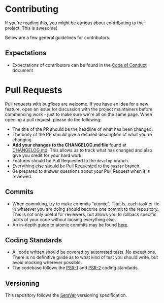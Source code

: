 # Contributing

If you're reading this, you might be curious about contributing to the project. This is awesome!

Below are a few general guidelines for contributors.

## Expectations

- Expectations of contributors can be found in the [Code of Conduct](CODE_OF_CONDUCT.md) document

# Pull Requests

Pull requests with bugfixes are welcome. If you have an idea for a new feature, open an issue for discussion
with the project maintainers before commencing work - just to make sure we're all on the same page. When opening
a pull request, please do the following:

- The title of the PR should be the headline of what has been changed.
- The body of the PR should give a detailed description of what you're changing.
- **Add your changes to the CHANGELOG.md file** found at [CHANGELOG.md](CHANGELOG.md). This allows us to track what
has changed and also give you credit for your hard work!
- Features should be Pull Requested to the `develop` branch.
- Everything else should be Pull Requested to the `master` branch.
- Be prepared to answer questions about your Pull Request when it is reviewed.

## Commits

- When commiting, try to make commits "atomic". That is, each task or fix in whatever you are doing should
become one commit to the repository. This is not only useful for reviewers, but allows you to rollback specific
parts of your code without loosing everything else.
- An in-depth guide to atomic commits may be found [here](https://www.freshconsulting.com/atomic-commits/).

## Coding Standards

- All code written should be covered by automated tests. No exceptions. There is no definitive guide
as to what kind of test you should write, but avoid mocking wherever possible.
- The codebase follows the [PSR-1](https://www.php-fig.org/psr/psr-1/) and [PSR-2](https://www.php-fig.org/psr/psr-2/) coding standards.


## Versioning

This repository follows the [SemVer](https://semver.org/) versioning specification.
